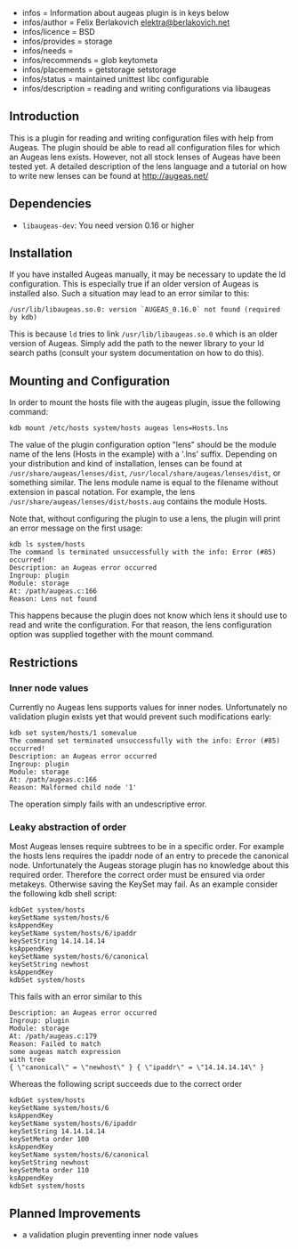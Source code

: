 - infos = Information about augeas plugin is in keys below
- infos/author = Felix Berlakovich <elektra@berlakovich.net>
- infos/licence = BSD
- infos/provides = storage
- infos/needs =
- infos/recommends = glob keytometa
- infos/placements = getstorage setstorage
- infos/status = maintained unittest libc configurable
- infos/description = reading and writing configurations via libaugeas

## Introduction ##

This is a plugin for reading and writing configuration files with help from Augeas.
The plugin should be able to read all configuration files for which an Augeas lens exists.
However, not all stock lenses of Augeas have been tested yet.
A detailed description of the lens language and a tutorial on how to write new lenses
can be found at http://augeas.net/

## Dependencies ##

- `libaugeas-dev`: You need version 0.16 or higher

## Installation ##

If you have installed Augeas manually, it may be necessary to update the ld configuration. This is especially
true if an older version of Augeas is installed also. Such a situation may lead to an error similar to this:

    /usr/lib/libaugeas.so.0: version `AUGEAS_0.16.0` not found (required by kdb)

This is because `ld` tries to link `/usr/lib/libaugeas.so.0` which is an older version of Augeas. Simply add
the path to the newer library to your ld search paths (consult your system documentation on how to do this).

## Mounting and Configuration ##

In order to mount the hosts file with the augeas plugin, issue the
following command:

    kdb mount /etc/hosts system/hosts augeas lens=Hosts.lns

The value of the plugin configuration option "lens" should be the
module name of the lens (Hosts in the example) with a '.lns' suffix.
Depending on your distribution and kind of installation, lenses can
be found at `/usr/share/augeas/lenses/dist`, 
`/usr/local/share/augeas/lenses/dist`, or something similar.
The lens module name is equal to the filename without extension in pascal notation.
For example, the lens `/usr/share/augeas/lenses/dist/hosts.aug` contains the module Hosts.

Note that, without configuring the plugin to use a lens, the plugin
will print an error message on the first usage:

    kdb ls system/hosts
    The command ls terminated unsuccessfully with the info: Error (#85) occurred!
    Description: an Augeas error occurred
    Ingroup: plugin
    Module: storage
    At: /path/augeas.c:166
    Reason: Lens not found

This happens because the plugin does not know which lens it should use to read and write the configuration.
For that reason, the lens configuration option was supplied together with the mount command.

## Restrictions ##

### Inner node values ###
Currently no Augeas lens supports values for inner nodes.
Unfortunately no validation plugin exists yet that would prevent such modifications early:

    kdb set system/hosts/1 somevalue
    The command set terminated unsuccessfully with the info: Error (#85) occurred!
    Description: an Augeas error occurred
    Ingroup: plugin
    Module: storage
    At: /path/augeas.c:166
    Reason: Malformed child node '1'

The operation simply fails with an undescriptive error.

### Leaky abstraction of order ###
Most Augeas lenses require subtrees to be in a specific order. For example the hosts lens requires the ipaddr node
of an entry to precede the canonical node. Unfortunately the Augeas storage plugin has no knowledge about this required
order. Therefore the correct order must be ensured via order metakeys. Otherwise saving the KeySet may fail. As an example
consider the following kdb shell script:

    kdbGet system/hosts
    keySetName system/hosts/6
    ksAppendKey
    keySetName system/hosts/6/ipaddr
    keySetString 14.14.14.14
    ksAppendKey
    keySetName system/hosts/6/canonical
    keySetString newhost
    ksAppendKey
    kdbSet system/hosts

This fails with an error similar to this

    Description: an Augeas error occurred
    Ingroup: plugin
    Module: storage
    At: /path/augeas.c:179
    Reason: Failed to match
    some augeas match expression
    with tree
    { \"canonical\" = \"newhost\" } { \"ipaddr\" = \"14.14.14.14\" }

Whereas the following script succeeds due to the correct order

    kdbGet system/hosts
    keySetName system/hosts/6
    ksAppendKey
    keySetName system/hosts/6/ipaddr
    keySetString 14.14.14.14
    keySetMeta order 100
    ksAppendKey
    keySetName system/hosts/6/canonical
    keySetString newhost
    keySetMeta order 110
    ksAppendKey
    kdbSet system/hosts

## Planned Improvements ##

* a validation plugin preventing inner node values
